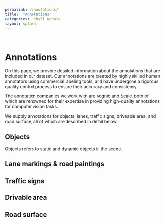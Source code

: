 ```yaml
---
permalink: /annotations/
title:  "Annotations"
categories: jekyll update
layout: splash
---
```

<br>

# Annotations
On this page, we provide detailed information about the annotations that are included in our dataset. Our annotations are created by highly skilled human annotators using commercial labeling tools, and have undergone a rigorous quality control process to ensure their accuracy and consistency.

The annotation companies we work with are [Kognic](https://www.kognic.com/) and [Scale](https://www.scale.com/), both of which are renowned for their expertise in providing high-quality annotations for computer vision tasks.

We supply annotations for objects, lanes, traffic signs, driveable area, and road surface, all of which are described in detail below.

## Objects
Objects refers to static and dynamic objects in the scene.
## Lane markings & road paintings

## Traffic signs

## Drivable area

## Road surface